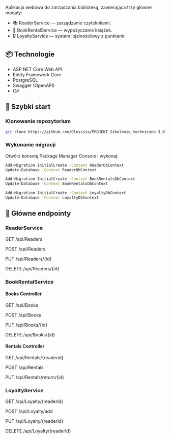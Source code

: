 Aplikacja webowa do zarządzania biblioteką, zawierająca trzy główne moduły:

- 📚 ReaderService — zarządzanie czytelnikami.
- 📖 BookRentalService — wypożyczanie książek.
- 🎖️ LoyaltyService — system lojalnościowy z punktami.

## 📦 Technologie

- ASP.NET Core Web API  
- Entity Framework Core  
- PostgreSQL  
- Swagger (OpenAPI)  
- C#

## 🏁 Szybki start

### Klonowanie repozytorium

```bash
git clone https://github.com/Olesssia/PROJEKT_Szkolenie_techniczne-3_6IID-P-2022-SP01
```

### Wykonanie migracji
Otwórz konsolę Package Manager Console i wykonaj:

```bash
Add-Migration InitialCreate -Context ReaderDbContext
Update-Database -Context ReaderDbContext

Add-Migration InitialCreate -Context BookRentalsDbContext
Update-Database -Context BookRentalsDbContext

Add-Migration InitialCreate -Context LoyaltyDbContext
Update-Database -Context LoyaltyDbContext
```

## 🚀 Główne endpointy
### ReaderService
GET /api/Readers

POST /api/Readers

PUT /api/Readers/{id}

DELETE /api/Readers/{id}

### BookRentalService
#### Books Controller

GET /api/Books

POST /api/Books

PUT /api/Books/{id}

DELETE /api/Books/{id}

#### Rentals Controller

GET /api/Rentals/{readerid}

POST /api/Rentals

PUT /api/Rentals/return/{id}

### LoyaltyService
GET /api/Loyalty/{readerId}

POST /api/Loyalty/add

PUT /api/Loyalty/{readerId}

DELETE /api/Loyalty/{readerId}
